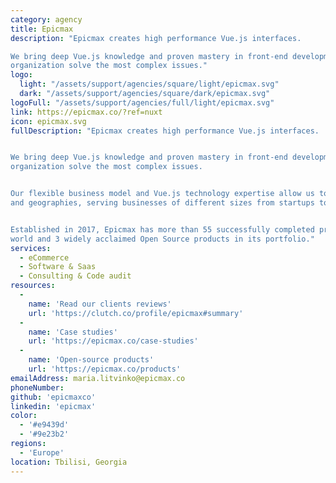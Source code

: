```yaml
---
category: agency
title: Epicmax
description: "Epicmax creates high performance Vue.js interfaces.

We bring deep Vue.js knowledge and proven mastery in front-end development to help your
organization solve the most complex issues."
logo: 
  light: "/assets/support/agencies/square/light/epicmax.svg"
  dark: "/assets/support/agencies/square/dark/epicmax.svg"
logoFull: "/assets/support/agencies/full/light/epicmax.svg"
link: https://epicmax.co/?ref=nuxt
icon: epicmax.svg
fullDescription: "Epicmax creates high performance Vue.js interfaces.


We bring deep Vue.js knowledge and proven mastery in front-end development to help your
organization solve the most complex issues.


Our flexible business model and Vue.js technology expertise allow us to work across industries
and geographies, serving businesses of different sizes from startups to large companies.


Established in 2017, Epicmax has more than 55 successfully completed projects all over the
world and 3 widely acclaimed Open Source products in its portfolio."
services:
  - eCommerce
  - Software & Saas
  - Consulting & Code audit
resources:
  -
    name: 'Read our clients reviews'
    url: 'https://clutch.co/profile/epicmax#summary'
  -
    name: 'Case studies'
    url: 'https://epicmax.co/case-studies'
  -
    name: 'Open-source products'
    url: 'https://epicmax.co/products'
emailAddress: maria.litvinko@epicmax.co
phoneNumber:
github: 'epicmaxco'
linkedin: 'epicmax'
color:
  - '#e9439d'
  - '#9e23b2'
regions:
  - 'Europe'
location: Tbilisi, Georgia
---
```

